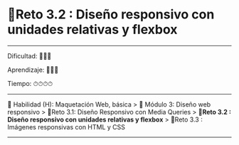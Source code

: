 # 🔹Reto 3.2 : Diseño responsivo con unidades relativas y flexbox

--- 

Dificultad: 🌻🌻🌻

Aprendizaje: 🍯🍯🍯

Tiempo: ⏱⏱⏱⏱

---

🔵 Habilidad (H): Maquetación Web, básica > 🔷 Módulo 3: Diseño web responsivo > 🔹Reto 3.1: Diseño Responsivo con Media Queries > **🔹Reto 3.2 : Diseño responsivo con unidades relativas y flexbox** > 🔹Reto 3.3 : Imágenes responsivas con HTML y CSS

--- 
